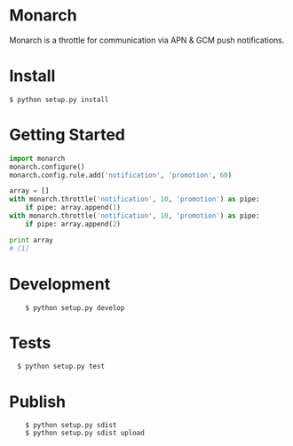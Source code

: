 # Monarch
Monarch is a throttle for communication via APN &amp; GCM push notifications.


# Install

	$ python setup.py install

# Getting Started

```python
import monarch
monarch.configure()
monarch.config.rule.add('notification', 'promotion', 60)

array = []
with monarch.throttle('notification', 10, 'promotion') as pipe:
    if pipe: array.append(1)
with monarch.throttle('notification', 10, 'promotion') as pipe:
	if pipe: array.append(2)

print array
# [1]
```
# Development

```
	$ python setup.py develop
```

# Tests
```
  $ python setup.py test
```

# Publish

```
	$ python setup.py sdist
	$ python setup.py sdist upload
```
